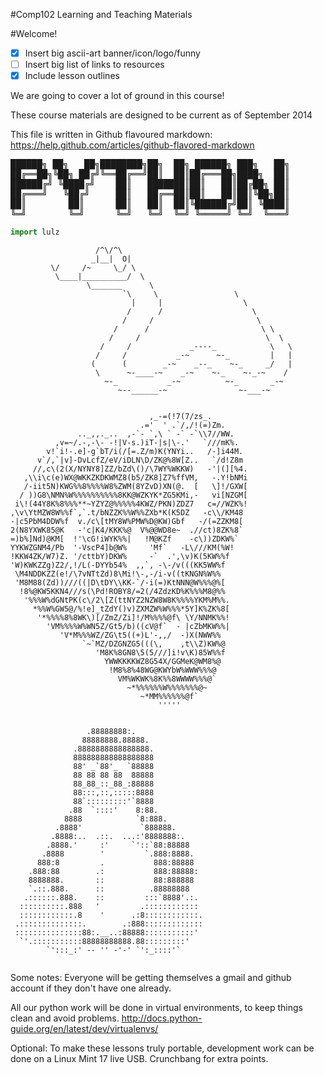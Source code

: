 #Comp102 Learning and Teaching Materials

#Welcome!

- [x] Insert big ascii-art banner/icon/logo/funny
- [ ] Insert big list of links to resources
- [x] Include lesson outlines

We are going to cover a lot of ground in this course!

These course materials are designed to be current as of September 2014

This file is written in Github flavoured markdown: https://help.github.com/articles/github-flavored-markdown 

<pre>
██████╗ ██╗   ██╗████████╗██╗  ██╗ ██████╗ ███╗   ██╗
██╔══██╗╚██╗ ██╔╝╚══██╔══╝██║  ██║██╔═══██╗████╗  ██║
██████╔╝ ╚████╔╝    ██║   ███████║██║   ██║██╔██╗ ██║
██╔═══╝   ╚██╔╝     ██║   ██╔══██║██║   ██║██║╚██╗██║
██║        ██║      ██║   ██║  ██║╚██████╔╝██║ ╚████║
╚═╝        ╚═╝      ╚═╝   ╚═╝  ╚═╝ ╚═════╝ ╚═╝  ╚═══╝
</pre>


```python
import lulz
```

```
                   /^\/^\
                  _|__|  O|
         \/     /~     \_/ \
          \____|__________/  \
                 \_______      \
                         `\     \                 \
                           |     |                  \
                          /      /                    \
                         /     /                       \
                       /      /                         \ \
                      /     /                            \  \
                    /     /             _----_            \   \
                   /     /           _-~      ~-_         |   |
                  (      (        _-~    _--_    ~-_     _/   |
                   \      ~-____-~    _-~    ~-_    ~-_-~    /
                     ~-_           _-~          ~-_       _-~
                        ~--______-~                ~-___-~
```

```

                               ,_-=(!7(7/zs_.
                             .='  ' .`/,/!(=)Zm.
               .._,,._..  ,-`- `,\ ` -` -`\\7//WW.
          ,v=~/.-,-\- -!|V-s.)iT-|s|\-.'   `///mK%.
        v!`i!-.e]-g`bT/i(/[=.Z/m)K(YNYi..   /-]i44M.
      v`/,`|v]-DvLcfZ/eV/iDLN\D/ZK@%8W[Z..   `/d!Z8m
     //,c\(2(X/NYNY8]ZZ/bZd\()/\7WY%WKKW)   -'|(][%4.
   ,\\i\c(e)WX@WKKZKDKWMZ8(b5/ZK8]Z7%ffVM,   -.Y!bNMi
   /-iit5N)KWG%%8%%%%W8%ZWM(8YZvD)XN(@.  [   \]!/GXW[
  / ))G8\NMN%W%%%%%%%%%%8KK@WZKYK*ZG5KMi,-   vi[NZGM[
 i\!(44Y8K%8%%%**~YZYZ@%%%%%4KWZ/PKN)ZDZ7   c=//WZK%!
,\v\YtMZW8W%%f`,`.t/bNZZK%%W%%ZXb*K(K5DZ   -c\\/KM48
-|c5PbM4DDW%f  v./c\[tMY8W%PMW%D@KW)Gbf   -/(=ZZKM8[
2(N8YXWK85@K   -'c|K4/KKK%@  V%@@WD8e~  .//ct)8ZK%8`
=)b%]Nd)@KM[  !'\cG!iWYK%%|   !M@KZf    -c\))ZDKW%`
YYKWZGNM4/Pb  '-VscP4]b@W%     'Mf`   -L\///KM(%W!
!KKW4ZK/W7)Z. '/cttbY)DKW%     -`  .',\v)K(5KW%%f
'W)KWKZZg)Z2/,!/L(-DYYb54%  ,,`, -\-/v(((KK5WW%f
 \M4NDDKZZ(e!/\7vNTtZd)8\Mi!\-,-/i-v((tKNGN%W%%
 'M8M88(Zd))///((|D\tDY\\KK-`/-i(=)KtNNN@W%%%@%[
  !8%@KW5KKN4///s(\Pd!ROBY8/=2(/4ZdzKD%K%%%M8@%%
   '%%%W%dGNtPK(c\/2\[Z(ttNYZ2NZW8W8K%%%%YKM%M%%.
     *%%W%GW5@/%!e]_tZdY()v)ZXMZW%W%%%*5Y]K%ZK%8[
      '*%%%%8%8WK\)[/ZmZ/Zi]!/M%%%%@f\ \Y/NNMK%%!
        'VM%%%%W%WN5Z/Gt5/b)((cV@f`  - |cZbMKW%%|
           'V*M%%%WZ/ZG\t5((+)L'-,,/  -)X(NWW%%
                `~`MZ/DZGNZG5(((\,    ,t\\Z)KW%@
                   'M8K%8GN8\5(5///]i!v\K)85W%%f
                     YWWKKKKWZ8G54X/GGMeK@WM8%@
                      !M8%8%48WG@KWYbW%WWW%%%@
                        VM%WKWK%8K%%8WWWW%%%@`
                          ~*%%%%%%W%%%%%%%@~
                             ~*MM%%%%%%@f`
                                 '''''
```

```

                 .88888888:. 
                88888888.88888. 
              .8888888888888888. 
              888888888888888888 
              88' _`88'_  `88888 
              88 88 88 88  88888 
              88_88_::_88_:88888 
              88:::,::,:::::8888 
              88`:::::::::'`8888 
             .88  `::::'    8:88. 
            8888            `8:888. 
          .8888'             `888888. 
         .8888:..  .::.  ...:'8888888:. 
        .8888.'     :'     `'::`88:88888 
       .8888        '         `.888:8888. 
      888:8         .           888:88888 
    .888:88        .:           888:88888: 
    8888888.       ::           88:888888 
    `.::.888.      ::          .88888888 
   .::::::.888.    ::         :::`8888'.:. 
  ::::::::::.888   '         .:::::::::::: 
  ::::::::::::.8    '      .:8::::::::::::. 
 .::::::::::::::.        .:888::::::::::::: 
 :::::::::::::::88:.__..:88888:::::::::::' 
  `'.:::::::::::88888888888.88:::::::::' 
        `':::_:' -- '' -'-' `':_::::'` 


```

Some notes:
Everyone will be getting themselves a gmail and github account if they don't have one already.

All our python work will be done in virtual environments, to keep things clean and avoid problems. http://docs.python-guide.org/en/latest/dev/virtualenvs/

Optional: To make these lessons truly portable, development work can be done on a Linux Mint 17 live USB. Crunchbang for extra points.
